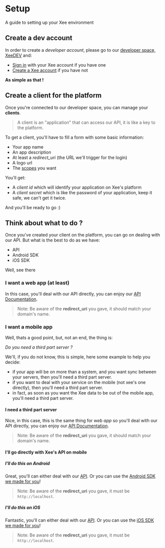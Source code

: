 # Setup

A guide to setting up your Xee environment

## Create a dev account

In order to create a *developer account*, please go to our [developer space, XeeDEV](https://dev.xee.com) and:

- [Sign in](https://dev.xee.com/login) with your Xee account if you have one
- [Create a Xee account](https://dev.xee.com/register) if you have not

**As simple as that !**

## Create a client for the platform

Once you're connected to our developer space, you can manage your **clients**.

> A client is an "application" that can access our API, it is like a key to the platform.

To get a client, you'll have to fill a form with some basic information:

- Your app name
- An app description
- At least a *redirect_uri* (the URL we'll trigger for the login) 
- A logo url
- The [scopes](scopes.md) you want

You'll get:

- A *client id* which will identify your application on Xee's platform
- A *client secret* which is like the password of your application, keep it safe, we can't get it twice.

And you'll be ready to go :)

## Think about what to do ?

Once you've created your client on the platform, you can go on dealing with our API.
But what is the best to do as we have:

- API
- Android SDK
- iOS SDK

Well, see there

### I want a web app (at least)

In this case, you'll deal with our API directly, you can enjoy our [API Documentation](../api/README.md).

> Note: Be aware of the **redirect_uri** you gave, it should match your domain's name.


### I want a mobile app

Well, thats a good point, but, not an end, the thing is:

*Do you need a third part server ?*

We'll, if you do not know, this is simple, here some example to help you decide:

- if your app will be on more than a system, and you want sync between your servers, then you'll need a third part server.
- if you want to deal with your service on the mobile (not xee's one directly), then you'll need a third part server.
- in fact, as soon as you want the Xee data to be out of the mobile app, you'll need a third part server.

#### I need a third part server

Nice, in this case, this is the same thing for *web app* so you'll deal with our API directly, you can enjoy our [API Documentation](../api/README.md).

> Note: Be aware of the **redirect_uri** you gave, it should match your domain's name.

#### I'll go directly with Xee's API on mobile

##### I'll do this on Android

Great, you'll can either deal with our [API](../api/README.md).
Or you can use the [Android SDK we made for you](../android/README.md)!

> Note: Be aware of the **redirect_uri** you gave, it must be `http://localhost`.

##### I'll do this on iOS

Fantastic, you'll can either deal with our [API](../api/README.md).
Or you can use the [iOS SDK we made for you](../ios/README.md)!

> Note: Be aware of the **redirect_uri** you gave, it must be `http://localhost`.
